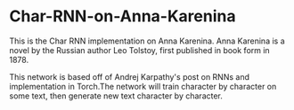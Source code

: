 # Char-RNN-on-Anna-Karenina
This is the Char RNN implementation on Anna Karenina. Anna Karenina is a novel by the Russian author Leo Tolstoy, first published in book form in 1878. 

This network is based off of Andrej Karpathy's post on RNNs and implementation in Torch.The network will train character by character on some text, then generate new text character by character.

